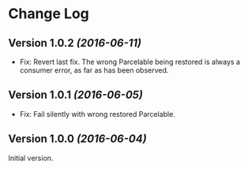 Change Log
==========

Version 1.0.2 *(2016-06-11)*
----------------------------

 * Fix: Revert last fix. The wrong Parcelable being restored is always a consumer error, as far as has been observed.


Version 1.0.1 *(2016-06-05)*
----------------------------

 * Fix: Fail silently with wrong restored Parcelable.


Version 1.0.0 *(2016-06-04)*
----------------------------

Initial version.
